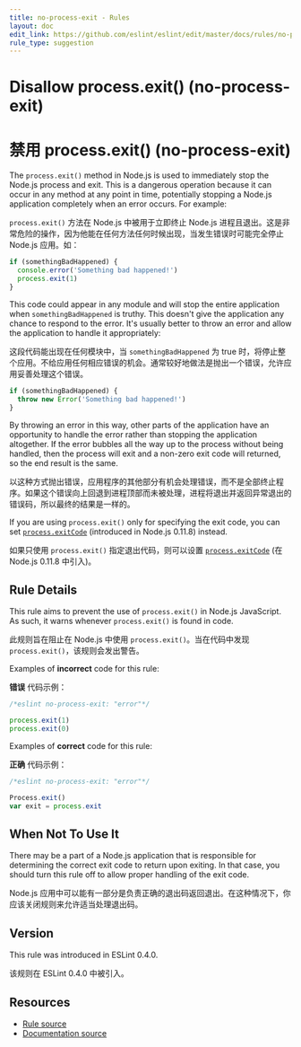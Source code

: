 ```yaml
---
title: no-process-exit - Rules
layout: doc
edit_link: https://github.com/eslint/eslint/edit/master/docs/rules/no-process-exit.md
rule_type: suggestion
---
```


<!-- Note: No pull requests accepted for this file. See README.md in the root directory for details. -->

# Disallow process.exit() (no-process-exit)

# 禁用 process.exit() (no-process-exit)

The `process.exit()` method in Node.js is used to immediately stop the Node.js process and exit. This is a dangerous operation because it can occur in any method at any point in time, potentially stopping a Node.js application completely when an error occurs. For example:

`process.exit()` 方法在 Node.js 中被用于立即终止 Node.js 进程且退出。这是非常危险的操作，因为他能在任何方法任何时候出现，当发生错误时可能完全停止 Node.js 应用。如：

```js
if (somethingBadHappened) {
  console.error('Something bad happened!')
  process.exit(1)
}
```

This code could appear in any module and will stop the entire application when `somethingBadHappened` is truthy. This doesn't give the application any chance to respond to the error. It's usually better to throw an error and allow the application to handle it appropriately:

这段代码能出现在任何模块中，当 `somethingBadHappened` 为 true 时，将停止整个应用。不给应用任何相应错误的机会。通常较好地做法是抛出一个错误，允许应用妥善处理这个错误。

```js
if (somethingBadHappened) {
  throw new Error('Something bad happened!')
}
```

By throwing an error in this way, other parts of the application have an opportunity to handle the error rather than stopping the application altogether. If the error bubbles all the way up to the process without being handled, then the process will exit and a non-zero exit code will returned, so the end result is the same.

以这种方式抛出错误，应用程序的其他部分有机会处理错误，而不是全部终止程序。如果这个错误向上回退到进程顶部而未被处理，进程将退出并返回异常退出的错误码，所以最终的结果是一样的。

If you are using `process.exit()` only for specifying the exit code, you can set [`process.exitCode`](https://nodejs.org/api/process.html#process_process_exitcode) (introduced in Node.js 0.11.8) instead.

如果只使用 `process.exit()` 指定退出代码，则可以设置 [`process.exitCode`](https://nodejs.org/api/process.html#process_process_exitcode) (在 Node.js 0.11.8 中引入)。

## Rule Details

This rule aims to prevent the use of `process.exit()` in Node.js JavaScript. As such, it warns whenever `process.exit()` is found in code.

此规则旨在阻止在 Node.js 中使用 `process.exit()`。当在代码中发现 `process.exit()`，该规则会发出警告。

Examples of **incorrect** code for this rule:

**错误** 代码示例：

```js
/*eslint no-process-exit: "error"*/

process.exit(1)
process.exit(0)
```

Examples of **correct** code for this rule:

**正确** 代码示例：

```js
/*eslint no-process-exit: "error"*/

Process.exit()
var exit = process.exit
```

## When Not To Use It

There may be a part of a Node.js application that is responsible for determining the correct exit code to return upon exiting. In that case, you should turn this rule off to allow proper handling of the exit code.

Node.js 应用中可以能有一部分是负责正确的退出码返回退出。在这种情况下，你应该关闭规则来允许适当处理退出码。

## Version

This rule was introduced in ESLint 0.4.0.

该规则在 ESLint 0.4.0 中被引入。

## Resources

- [Rule source](https://github.com/eslint/eslint/tree/master/lib/rules/no-process-exit.js)
- [Documentation source](https://github.com/eslint/eslint/tree/master/docs/rules/no-process-exit.md)
